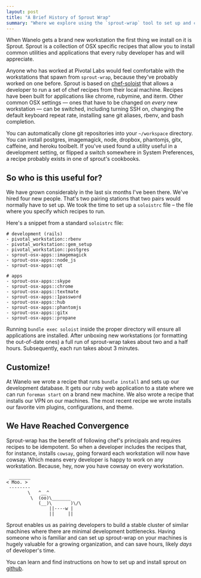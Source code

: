 ```yaml
---
layout: post
title: "A Brief History of Sprout Wrap"
summary: "Where we explore using the `sprout-wrap` tool to set up and converge a cluster of developer workstations"
---
```


When Wanelo gets a brand new workstation the first thing we install on it is Sprout. Sprout is a collection of OSX specific recipes that allow you to install common utilities and applications that every ruby developer has and will appreciate.

Anyone who has worked at Pivotal Labs would feel comfortable with the workstations that spawn from `sprout-wrap`, because they've probably worked on one before. Sprout is based on [chef-soloist](https://github.com/mkocher/soloist) that allows a developer to run a set of chef recipes from their local machine. Recipes have been built for applications like chrome, rubymine, and iterm. Other common OSX settings — ones that have to be changed on *every* new workstation — can be switched, including turning SSH on, changing the default keyboard repeat rate, installing sane git aliases, rbenv, and bash completion.

You can automatically clone git repositories into your `~/workspace` directory. You can install postgres, imagemagick, node, dropbox, phantomjs, gitx, caffeine, and heroku toolbelt. If you've used found a utility useful in a development setting, or flipped a switch somewhere in System Preferences, a recipe probably exists in one of sprout's cookbooks.

## So who is this useful for?

We have grown considerably in the last six months I've been there. We've hired four new people. That's two pairing stations that two pairs would normally have to set up. We took the time to set up a `soloistrc` file – the file where you specify which recipes to run. 

Here's a snippet from a standard `soloistrc` file:

    # development (rails) 
    - pivotal_workstation::rbenv
    - pivotal_workstation::gem_setup
    - pivotal_workstation::postgres
    - sprout-osx-apps::imagemagick
    - sprout-osx-apps::node_js
    - sprout-osx-apps::qt
    
    # apps 
    - sprout-osx-apps::skype
    - sprout-osx-apps::chrome
    - sprout-osx-apps::textmate
    - sprout-osx-apps::1password
    - sprout-osx-apps::hub
    - sprout-osx-apps::phantomjs
    - sprout-osx-apps::gitx
    - sprout-osx-apps::propane

Running `bundle exec soloist` inside the proper directory will ensure all applications are installed. After unboxing new workstations (or formatting the out-of-date ones) a full run of sprout-wrap takes about two and a half hours. Subsequently, each run takes about 3 minutes.

## Customize!

At Wanelo we wrote a recipe that runs `bundle install` and sets up our development database. It gets our ruby web application to a state where we can run `foreman start` on a brand new machine. We also wrote a recipe that installs our VPN on our machines. The most recent recipe we wrote installs our favorite vim plugins, configurations, and theme. 

## We Have Reached Convergence

Sprout-wrap has the benefit of following chef's principals and requires recipes to be idempotent. So when a developer includes the recipes that, for instance, installs `cowsay`, going forward each workstation will now have cowsay. Which means every developer is happy to work on any workstation. Because, hey, now you have cowsay on every workstation. 

     ________
    < Moo. >
     --------
            \   ^__^
             \  (oo)\_______
                (__)\       )\/\
                    ||----w |
                    ||     ||

Sprout enables us as pairing developers to build a stable cluster of similar machines where there are minimal development bottlenecks. Having someone who is familiar and can set up sprout-wrap on your machines is hugely valuable for a growing organization, and can save hours, likely _days_ of developer's time.

You can learn and find instructions on how to set up and install sprout on [github](https://github.com/pivotal-sprout/sprout-wrap).

